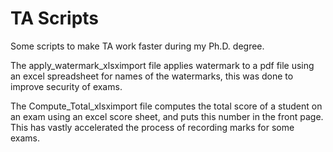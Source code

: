 # TA Scripts

Some scripts to make TA work faster during my Ph.D. degree.

The apply_watermark_xlsximport file applies watermark to a pdf file using an excel spreadsheet for names of the watermarks, this was done to improve security of exams.

The Compute_Total_xlsximport file computes the total score of a student on an exam using an excel score sheet, and puts this number in the front page. This has vastly accelerated the process of recording marks for some exams.